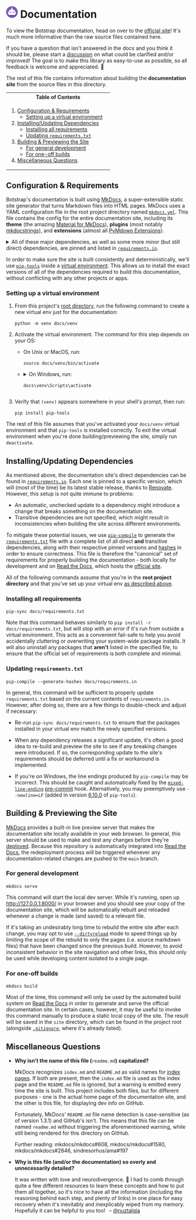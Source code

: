 <h1>
<picture>
<img alt="Botstrap Logo" src="./images/logo-48.png" width=32>
</picture>
Documentation
</h1>

To view the Botstrap documentation, head on over to the [official site]! It's much more
informative than the raw source files contained here.

If you have a question that isn't answered in the docs and you think it should be,
please start a [discussion] on what could be clarified and/or improved! The goal is to
make this library as easy-to-use as possible, so all feedback is welcome and
appreciated. :sparkling_heart:

The rest of this file contains information about building the **documentation site**
from the source files in this directory.

[official site]: https://botstrap.readthedocs.io/
[discussion]: https://github.com/nuztalgia/botstrap/discussions

<table>
<tr><th>Table of Contents</th></tr>
<tr><td><p>

1. [Configuration & Requirements](#configuration--requirements)
   - [Setting up a virtual environment](#setting-up-a-virtual-environment)&emsp;
2. [Installing/Updating Dependencies](#installingupdating-dependencies)
   - [Installing all requirements](#installing-all-requirements)
   - [Updating `requirements.txt`](#updating-requirementstxt)
3. [Building & Previewing the Site](#building--previewing-the-site)
   - [For general development](#for-general-development)
   - [For one-off builds](#for-one-off-builds)
4. [Miscellaneous Questions](#miscellaneous-questions)

</p></td></tr>
</table>

## Configuration & Requirements

Botstrap's documentation is built using [MkDocs], a super-extensible static site
generator that turns Markdown files into HTML pages. MkDocs uses a YAML configuration
file in the root project directory named [`mkdocs.yml`](/mkdocs.yml). This file contains
the config for the entire documentation site, including its **theme** (the amazing
[Material for MkDocs]), **plugins** (most notably [mkdocstrings]), and **extensions**
(almost all [PyMdown Extensions]).

[mkdocs]: https://www.mkdocs.org/
[material for mkdocs]: https://squidfunk.github.io/mkdocs-material/
[mkdocstrings]: https://mkdocstrings.github.io/
[pymdown extensions]: https://facelessuser.github.io/pymdown-extensions/

<details>
<summary>All of these major dependencies, as well as some more minor (but still direct) dependencies,
are pinned and listed in <a href="./requirements.in"><code>requirements.in</code></a>.</summary><br>

| Dependency           | Latest Version                                                                                                                    | GitHub Activity                                                                                                                                          |
| -------------------- | --------------------------------------------------------------------------------------------------------------------------------- | -------------------------------------------------------------------------------------------------------------------------------------------------------- |
| `mkdocs`             | [![PyPI](https://img.shields.io/pypi/v/mkdocs)](https://pypi.org/project/mkdocs/)                                                 | [![GitHub](https://img.shields.io/github/last-commit/mkdocs/mkdocs)](https://github.com/mkdocs/mkdocs)                                                   |
| `mkdocs-material`    | [![PyPI](https://img.shields.io/pypi/v/mkdocs-material)](https://pypi.org/project/mkdocs-material/)                               | [![GitHub](https://img.shields.io/github/last-commit/squidfunk/mkdocs-material)](https://github.com/squidfunk/mkdocs-material)                           |
| `mkdocstrings`       | [![PyPI](https://img.shields.io/pypi/v/mkdocstrings)](https://pypi.org/project/mkdocstrings/)                                     | [![GitHub](https://img.shields.io/github/last-commit/mkdocstrings/mkdocstrings)](https://github.com/mkdocstrings/mkdocstrings)                           |
| `pymdown-extensions` | [![PyPI](https://img.shields.io/pypi/v/pymdown-extensions)](https://pypi.org/project/pymdown-extensions/)                         | [![GitHub](https://img.shields.io/github/last-commit/facelessuser/pymdown-extensions)](https://github.com/facelessuser/pymdown-extensions)               |
| `include-markdown`   | [![PyPI](https://img.shields.io/pypi/v/mkdocs-include-markdown-plugin)](https://pypi.org/project/mkdocs-include-markdown-plugin/) | [![GitHub](https://img.shields.io/github/last-commit/mondeja/mkdocs-include-markdown-plugin)](https://github.com/mondeja/mkdocs-include-markdown-plugin) |
| `pygments`           | [![PyPI](https://img.shields.io/pypi/v/pygments)](https://pypi.org/project/pygments/)                                             | [![GitHub](https://img.shields.io/github/last-commit/pygments/pygments)](https://github.com/pygments/pygments)                                           |
| `mkdocs-exclude`     | [![PyPI](https://img.shields.io/pypi/v/mkdocs-exclude)](https://pypi.org/project/mkdocs-exclude/)                                 | [![GitHub](https://img.shields.io/github/last-commit/apenwarr/mkdocs-exclude)](https://github.com/apenwarr/mkdocs-exclude)                               |

</details>

In order to make sure the site is built consistently and deterministically, we'll use
[`pip-tools`] inside a [virtual environment]. This allows us to install the exact
versions of all of the dependencies required to build this documentation, without
conflicting with any other projects or apps.

[`pip-tools`]: https://pip-tools.readthedocs.io/
[virtual environment]: https://docs.python.org/3/tutorial/venv.html

### Setting up a virtual environment

1. From this project's [root directory](/../../), run the following command to create a
   new virtual env just for the documentation:

   ```
   python -m venv docs/venv
   ```

2. Activate the virtual environment. The command for this step depends on your OS:

   - On Unix or MacOS, run:

     ```
     source docs/venv/bin/activate
     ```

   - <details><summary>On Windows, run:<p>

     ```
     docs\venv\Scripts\activate
     ```

     </summary>If you're in PowerShell and encounter a security error, run
     <a href="https://go.microsoft.com/fwlink/?LinkID=135170"><code>
     Set-ExecutionPolicy -ExecutionPolicy RemoteSigned -Scope CurrentUser</code></a>
     and confirm your choice, then try the activation command again.</details>

3. Verify that `(venv)` appears somewhere in your shell's prompt, then run:

   ```
   pip install pip-tools
   ```

The rest of this file assumes that you've activated your `docs/venv` virtual environment
and that `pip-tools` is installed correctly. To exit the virtual environment when you're
done building/previewing the site, simply run `deactivate`.

## Installing/Updating Dependencies

As mentioned above, the documentation site's direct dependencies can be found in
[`requirements.in`](./requirements.in). Each one is pinned to a specific version, which
will (most of the time) be its latest stable release, thanks to [Renovate]. However,
this setup is not quite immune to problems:

- An automatic, unchecked update to a dependency might introduce a change that breaks
  something on the documentation site.
- Transitive dependencies are not specified, which might result in inconsistencies when
  building the site across different environments.

To mitigate these potential issues, we use [`pip-compile`] to generate the
[`requirements.txt`](./requirements.txt) file with a complete list of all direct **and**
transitive dependencies, along with their respective pinned versions and [hashes] in
order to ensure correctness. This file is therefore the "canonical" set of requirements
for properly building the documentation - both locally for development and on
[Read the Docs](https://readthedocs.org/), which hosts the [official site].

All of the following commands assume that you're in the **root project directory** and
that you've set up your virtual env [as described above].

[renovate]: https://github.com/renovatebot/renovate
[`pip-compile`]: https://pip-tools.readthedocs.io/en/latest/#updating-requirements
[hashes]: https://pip.pypa.io/en/stable/topics/secure-installs/#hash-checking-mode
[as described above]: #setting-up-a-virtual-environment

### Installing all requirements

```
pip-sync docs/requirements.txt
```

Note that this command behaves similarly to `pip install -r docs/requirements.txt`, but
will stop with an error if it's run from outside a virtual environment. This acts as a
convenient fail-safe to help you avoid accidentally cluttering or overwriting your
system-wide package installs. It will also uninstall any packages that **aren't** listed
in the specified file, to ensure that the official set of requirements is both complete
and minimal.

### Updating `requirements.txt`

```
pip-compile --generate-hashes docs/requirements.in
```

In general, this command will be sufficient to properly update `requirements.txt` based
on the current contents of `requirements.in`. However, after doing so, there are a few
things to double-check and adjust if necessary:

- Re-run `pip-sync docs/requirements.txt` to ensure that the packages installed in your
  virtual env match the newly specified versions.

- When any dependency releases a significant update, it's often a good idea to re-build
  and preview the site to see if any breaking changes were introduced. If so, the
  corresponding update to the site's requirements should be deferred until a fix or
  workaround is implemented.

- If you're on Windows, the line endings produced by `pip-compile` may be incorrect.
  This should be caught and automatically fixed by the [`mixed-line-ending`]
  [pre-commit] hook. Alternatively, you may preemptively use `--newline=LF` (added in
  version [6.10.0] of `pip-tools`).

[`mixed-line-ending`]: https://github.com/pre-commit/pre-commit-hooks#mixed-line-ending
[pre-commit]: https://pre-commit.com/
[6.10.0]: https://github.com/jazzband/pip-tools/blob/main/CHANGELOG.md#6100-2022-11-13

## Building & Previewing the Site

[MkDocs](https://www.mkdocs.org/getting-started/#creating-a-new-project) provides a
built-in live preview server that makes the documentation site locally available in your
web browser. In general, this server should be used to make and test any changes before
they're [deployed]. Because this repository is automatically integrated into [Read the
Docs], the redeployment process will be triggered whenever any documentation-related
changes are pushed to the `main` branch.

[deployed]: https://readthedocs.org/projects/botstrap/
[read the docs]: https://docs.readthedocs.io/en/stable/integrations.html

### For general development

```
mkdocs serve
```

This command will start the local dev server. While it's running, open up
http://127.0.0.1:8000/ in your browser and you should see your copy of the documentation
site, which will be automatically rebuilt and reloaded whenever a change is made (and
saved) to a relevant file.

If it's taking an undesirably long time to rebuild the entire site after each change,
you may opt to use [`--dirtyreload`] mode to speed things up by limiting the scope of
the rebuild to only the pages (i.e. source markdown files) that have been changed since
the previous build. However, to avoid inconsistent behavior in the site navigation and
other links, this should only be used while developing content isolated to a single
page.

[`--dirtyreload`]:
  https://www.mkdocs.org/about/release-notes/#support-for-dirty-builds-990

### For one-off builds

```
mkdocs build
```

Most of the time, this command will only be used by the automated build system on
[Read the Docs](https://readthedocs.org/projects/botstrap/builds/) in order to generate
and serve the official documentation site. In certain cases, however, it may be useful
to invoke this command manually to produce a static local copy of the site. The result
will be saved in the `site` directory, which can be found in the project root (alongside
[`.gitignore`](/.gitignore), where it's already listed).

## Miscellaneous Questions

<ul><li>

<b>Why isn't the name of this file (</b><code>readme.md</code><b>) capitalized?</b>

MkDocs recognizes `index.md` and `README.md` as valid names for [index pages]. If both
are present, then the `index.md` file is used as the index page and the `README.md` file
is ignored, but a warning is emitted every time the site is built. This project includes
both files, but for different purposes - one is the actual home page of the
documentation site, and the other is this file, for displaying dev info on GitHub.

Fortunately, MkDocs' `README.md` file name detection is case-sensitive (as of version
1.3.1) and GitHub's isn't. This means that this file can be named `readme.md` without
triggering the aforementioned warning, while still being rendered for this directory on
GitHub.

Further reading: mkdocs/mkdocs#608, mkdocs/mkdocs#1580, mkdocs/mkdocs#2846,
sindresorhus/ama#197

[index pages]: https://www.mkdocs.org/user-guide/writing-your-docs/#index-pages

</li><li>

<b>Why is this file (and/or the documentation) so overly and unnecessarily detailed?</b>

It was written with love and neurodivergence. :purple_heart: I had to comb through quite
a few different resources to learn these concepts and how to put them all together, so
it's nice to have all the information (including the reasoning behind each step, and
plenty of links) in one place for easy recovery when it's inevitably and inexplicably
wiped from my memory. Hopefully it can be helpful to you too! &ensp;&ndash;
[@nuztalgia](https://github.com/nuztalgia)

</li></ul>
